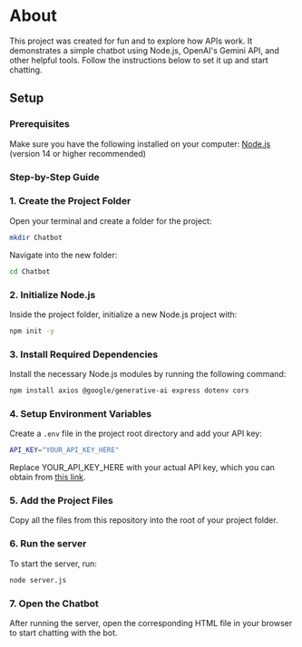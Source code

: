 # About
This project was created for fun and to explore how APIs work. It demonstrates a simple chatbot using Node.js, OpenAI's Gemini API, and other helpful tools. Follow the instructions below to set it up and start chatting.

## Setup
### Prerequisites
Make sure you have the following installed on your computer:
[Node.js](https://nodejs.org/) (version 14 or higher recommended)

### Step-by-Step Guide
### 1. Create the Project Folder
Open your terminal and create a folder for the project:
```bash
mkdir Chatbot
```
Navigate into the new folder:
```bash
cd Chatbot
```

### 2. Initialize Node.js
Inside the project folder, initialize a new Node.js project with:
```bash
npm init -y
```

### 3. Install Required Dependencies
Install the necessary Node.js modules by running the following command:
```bash
npm install axios @google/generative-ai express dotenv cors
```

### 4. Setup Environment Variables
Create a `.env` file in the project root directory and add your API key:
```bash
API_KEY="YOUR_API_KEY_HERE"
```
Replace YOUR_API_KEY_HERE with your actual API key, which you can obtain from [this link](https://aistudio.google.com/app/apikey).

### 5. Add the Project Files
Copy all the files from this repository into the root of your project folder.

### 6. Run the server
To start the server, run:
```bash
node server.js
```

### 7. Open the Chatbot
After running the server, open the corresponding HTML file in your browser to start chatting with the bot.
